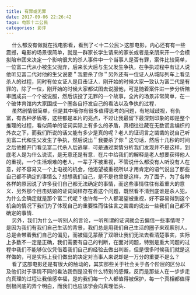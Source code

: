 ```yaml
---
title: 有罪或无罪
date: 2017-09-06 22:26:42
tags: 电影十二公民
categories: 影评
---
```

&nbsp;&nbsp;&nbsp;&nbsp;什么都没有做就在找电影看，看到了＜十二公民＞这部电影，内心还有有一些震撼，电影的场景很简单，就是一群家长学生请来的家长或者是亲朋来开一个会模拟陪审团来决定一个影响很大的杀人事件中一个当事人是否有罪，案件比较简单，一位富二代从小被生父抛弃，后来长大后与生父发生争执，在争执过程中有证人说他听见富二代对他的生父说要＂我要杀了你＂另外还有一位证人从城际列车上看见杀人的过程，同时有位女证人是目击证人．刚开始的时候大家一致认为富二代是有罪的，除了一位，刚开始的时候大家都试图去说服他，可是随着案件进一步分析陪审团成员一个个被说服，然后该投了无罪的一个故事，全片的场景非常简单，在一个破体育馆内大家围成一个圈各自抒发自己的看法以及争执的过程．  
&nbsp;&nbsp;&nbsp;&nbsp;虽然剧情很简单，但是其中哦你有很多值得思考的问题，有地域歧视，有仇富，有各种矛盾等，这些都是本片的亮点，不过让我最留下最深刻印象的却是整个推理的过程，看似简单的证词实际上有多么的矛盾，真相往往藏在无数谎言编织的外衣之下，而我们所说的话又能有多少是真的呢？老人的证词言之凿凿的说自己听见富二代和生父发生了争执，然后说出＂我要杀了你＂这句话，然后十几秒的时间之后他推开门看见富二代杀人后逃窜．可是通过案情分析我们发现并不是这样，到底老人是为什么说谎，是无意还是有意．在片中给我们的解释是老人想要获得他人的重视，一个生活艰难的老人，一辈子不被重视，不管说什么都没有人听没有人在意，好不容易又一个上电视的机会，他渴望被重视所以才用肯定的语气说出了那些自己都不确定的事情么？想想我们自己，是不是也曾是这样，为了面子，为了各种各样的原因说了许多我们自己都无法确定的事情，而这些事情往往有着重大的意义．另外那个目击姑娘的证词同样存在着这个问题，既然看不清到底谁是杀人犯，为什么会确定就是那个富二代呢？也许每一个人都渴望被重视，好不容易得到这个机会的情况下我们为了体现自己的重要性而往往言之凿凿的说出一些我们自己都不确定的事情．  
&nbsp;&nbsp;&nbsp;&nbsp;另外，我们为什么一听别人的言论，一听所谓的证词就会去偏信一些事情呢？是因为我们有我们自己生活的背景，我们总是用我们自己生活的圈子来观察别人，总是会带着我们自己的偏见，而被偏见蒙蔽了双眼让我们无法去看清楚事实，实际上多数不一定是正确，我们需要有自己的判断，在面对问题，特别是重大问题的过程中我们不能够仅仅凭借着我们自己的经验去做出判断，但是很多时候我们就是这样做的，可是实际上我们做出的决定对当事人来说却是一万分的重要不是么？  
&nbsp;&nbsp;&nbsp;&nbsp;看了这部电影还是有很大的触动的，其实那些关于社会关于各个阶层的区分以及他们对于事情不同的看法我倒是没有什么特别的感慨，反而是那些人在一步步走向真理的过程让我倍感幸福，是的我们每一个人都值得被保护，每一个真相都值得刨根问底的弄个明白，而我们也应该学会向真理低头．
